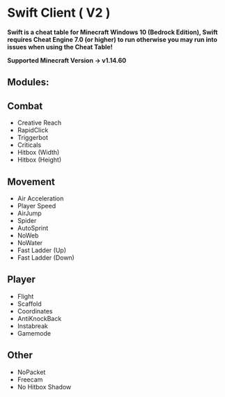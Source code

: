 # Swift Client ( V2 )

__Swift is a cheat table for Minecraft Windows 10 (Bedrock Edition), Swift requires Cheat Engine 7.0 (or higher) to run otherwise you may run into issues when using the Cheat Table!__

__Supported Minecraft Version -> v1.14.60__

Modules:
------
__Combat__
----------

* Creative Reach
* RapidClick
* Triggerbot
* Criticals
* Hitbox (Width)
* Hitbox (Height)

__Movement__
------------

* Air Acceleration
* Player Speed
* AirJump
* Spider
* AutoSprint
* NoWeb
* NoWater
* Fast Ladder (Up)
* Fast Ladder (Down)

__Player__
----------

* Flight
* Scaffold
* Coordinates
* AntiKnockBack
* Instabreak
* Gamemode

__Other__
---------
* NoPacket
* Freecam
* No Hitbox Shadow

